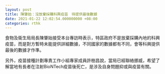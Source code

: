 ```yaml
---
layout: post
title: 陳肇始：沒放棄採購科興疫苗　待提供最後數據
date: 2021-01-22 12:02:54.000000000 +08:00
categories: rthk
---
```


食物及衞生局局長陳肇始接受本台專訪時表示，特區政府不是放棄採購內地的科興疫苗，而是對方暫時未能提供詳細數據，不同國家的數據都有不同，會等科興提供最後的數據才作準。

另外，疫苗接種計劃專責工作小組專家成員許樹昌說，當局已經聯絡挪威，希望了解當地有長者在注射BioNTech疫苗後死亡，是涉及自身問題抑或與疫苗有關。
